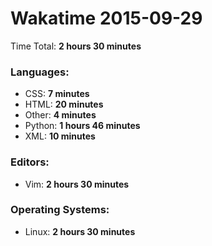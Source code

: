 # Wakatime 2015-09-29

Time Total: **2 hours 30 minutes**

### Languages:
- CSS: **7 minutes** 
- HTML: **20 minutes** 
- Other: **4 minutes** 
- Python: **1 hours 46 minutes** 
- XML: **10 minutes** 

### Editors:
- Vim: **2 hours 30 minutes** 

### Operating Systems:
- Linux: **2 hours 30 minutes** 

